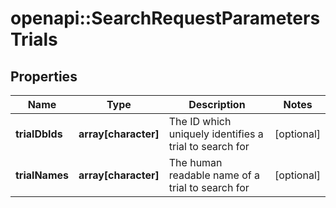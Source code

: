 # openapi::SearchRequestParametersTrials

## Properties
Name | Type | Description | Notes
------------ | ------------- | ------------- | -------------
**trialDbIds** | **array[character]** | The ID which uniquely identifies a trial to search for | [optional] 
**trialNames** | **array[character]** | The human readable name of a trial to search for | [optional] 


